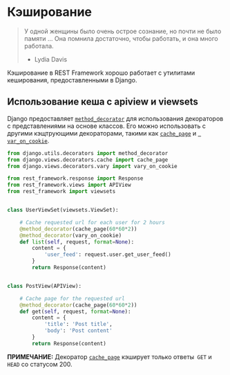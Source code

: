 # Кэширование

> У одной женщины было очень острое сознание, но почти не было памяти ... Она помнила достаточно, чтобы работать, и она много работала.
>
> - Lydia Davis

Кэширование в REST Framework хорошо работает с утилитами кеширования, предоставленными в Django.

## Использование кеша с apiview и viewsets

Django предоставляет [`method_decorator`][decorator] для использования декораторов с представлениями на основе классов. Его можно использовать с другими кэщтрующими декораторами, такими как [`cache_page`][page] и [` var_on_cookie`][cookie].

```python
from django.utils.decorators import method_decorator
from django.views.decorators.cache import cache_page
from django.views.decorators.vary import vary_on_cookie

from rest_framework.response import Response
from rest_framework.views import APIView
from rest_framework import viewsets


class UserViewSet(viewsets.ViewSet):

    # Cache requested url for each user for 2 hours
    @method_decorator(cache_page(60*60*2))
    @method_decorator(vary_on_cookie)
    def list(self, request, format=None):
        content = {
            'user_feed': request.user.get_user_feed()
        }
        return Response(content)


class PostView(APIView):

    # Cache page for the requested url
    @method_decorator(cache_page(60*60*2))
    def get(self, request, format=None):
        content = {
            'title': 'Post title',
            'body': 'Post content'
        }
        return Response(content)
```

**ПРИМЕЧАНИЕ:** Декоратор [`cache_page`][page] кэширует только ответы` GET` и `HEAD` со статусом 200.

[page]: https://docs.djangoproject.com/en/dev/topics/cache/#the-per-view-cache
[cookie]: https://docs.djangoproject.com/en/dev/topics/http/decorators/#django.views.decorators.vary.vary_on_cookie
[decorator]: https://docs.djangoproject.com/en/dev/topics/class-based-views/intro/#decorating-the-class
